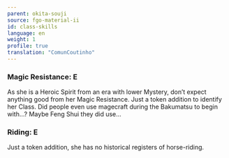 ```yaml
---
parent: okita-souji
source: fgo-material-ii
id: class-skills
language: en
weight: 1
profile: true
translation: "ComunCoutinho"
---
```


### Magic Resistance: E

As she is a Heroic Spirit from an era with lower Mystery, don’t expect anything good from her Magic Resistance. Just a token addition to identify her Class. Did people even use magecraft during the Bakumatsu to begin with…? Maybe Feng Shui they did use…

### Riding: E

Just a token addition, she has no historical registers of horse-riding.
